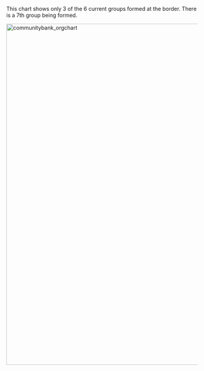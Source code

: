 This chart shows only 3 of the 6 current groups formed at the border. There is a 7th group being formed.

<img width="899" alt="communitybank_orgchart" src="https://cloud.githubusercontent.com/assets/8837791/18261737/1c208030-73c1-11e6-8eb8-631ec6191140.png">
